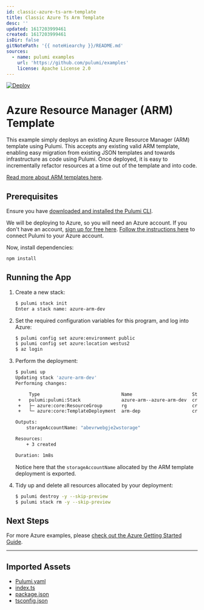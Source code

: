 ```yaml
---
id: classic-azure-ts-arm-template
title: Classic Azure Ts Arm Template
desc: ''
updated: 1617203999461
created: 1617203999461
isDir: false
gitNotePath: '{{ noteHiearchy }}/README.md'
sources:
  - name: pulumi examples
    url: 'https://github.com/pulumi/examples'
    license: Apache License 2.0
---
```

[![Deploy](https://get.pulumi.com/new/button.svg)](https://app.pulumi.com/new)

# Azure Resource Manager (ARM) Template

This example simply deploys an existing Azure Resource Manager (ARM) template using Pulumi. This accepts
any existing valid ARM template, enabling easy migration from existing JSON templates and towards infrastructure
as code using Pulumi. Once deployed, it is easy to incrementally refactor resources at a time out of the template
and into code.

[Read more about ARM templates here](https://docs.microsoft.com/en-us/azure/azure-resource-manager/templates/overview).

## Prerequisites

Ensure you have [downloaded and installed the Pulumi CLI](https://www.pulumi.com/docs/get-started/install/).

We will be deploying to Azure, so you will need an Azure account. If you don't have an account,
[sign up for free here](https://azure.microsoft.com/en-us/free/). [Follow the instructions
here](https://www.pulumi.com/docs/intro/cloud-providers/azure/setup/) to connect Pulumi to your Azure account.

Now, install dependencies:

```sh
npm install
```

## Running the App

1. Create a new stack:

   ```sh
   $ pulumi stack init
   Enter a stack name: azure-arm-dev
   ```

2. Set the required configuration variables for this program, and log into Azure:

   ```bash
   $ pulumi config set azure:environment public
   $ pulumi config set azure:location westus2
   $ az login
   ```

3. Perform the deployment:

   ```sh
   $ pulumi up
   Updating stack 'azure-arm-dev'
   Performing changes:

        Type                              Name                      Status
    +   pulumi:pulumi:Stack               azure-arm--azure-arm-dev  created
    +   ├─ azure:core:ResourceGroup       rg                        created
    +   └─ azure:core:TemplateDeployment  arm-dep                   created

   Outputs:
       storageAccountName: "abevrwebgje2wstorage"

   Resources:
       + 3 created

   Duration: 1m8s
   ```

   Notice here that the `storageAccountName` allocated by the ARM template deployment is exported.

4. Tidy up and delete all resources allocated by your deployment:

   ```bash
   $ pulumi destroy -y --skip-preview
   $ pulumi stack rm -y --skip-preview
   ```

## Next Steps

For more Azure examples, please [check out the Azure Getting Started Guide](https://www.pulumi.com/docs/intro/cloud-providers/azure/).

* * *

## Imported Assets

- [Pulumi.yaml](/assets/pulumi.yaml)
- [index.ts](/assets/index.ts)
- [package.json](/assets/package.json)
- [tsconfig.json](/assets/tsconfig.json)

